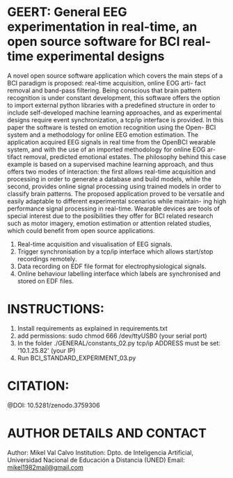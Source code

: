 # GEERT: General EEG experimentation in real-time, an open source software for BCI real-time experimental designs
A novel open source software application which covers the main steps
of a BCI paradigm is proposed: real-time acquisition, online EOG arti-
fact removal and band-pass filtering. Being conscious that brain pattern
recognition is under constant development, this software offers the option
to import external python libraries with a predefined structure in order to
include self-developed machine learning approaches, and as experimental
designs require event synchronization, a tcp/ip interface is provided. In
this paper the software is tested on emotion recognition using the Open-
BCI system and a methodology for online EEG emotion estimation. The
application acquired EEG signals in real time from the OpenBCI wearable
system, and with the use of an imported methodology for online EOG ar-
tifact removal, predicted emotional estates. The philosophy behind this
case example is based on a supervised machine learning approach, and
thus offers two modes of interaction: the first allows real-time acquisition
and processing in order to generate a database and build models, while
the second, provides online signal processing using trained models in order
to classify brain patterns. The proposed application proved to be versatile
and easily adaptable to different experimental scenarios while maintain-
ing high performance signal processing in real-time. Wearable devices are
tools of special interest due to the posibilities they offer for BCI related
research such as motor imagery, emotion estimation or attention related
studies, which could benefit from open source applications.

1. Real-time acquisition and visualisation of EEG signals.
2. Trigger synchronisation by a tcp/ip interface which allows start/stop recordings
remotely.
3. Data recording on EDF file format for electrophysiological signals.
4. Online behaviour labelling interface which labels are synchronised and stored on
EDF files.

# INSTRUCTIONS:
1) Install requirements as explained in requirements.txt
2) add permissions: sudo chmod 666 /dev/ttyUSB0 (your serial port)
3) In the folder ./GENERAL/constants_02.py tcp/ip ADDRESS must be set: '10.1.25.82' (your IP)
4) Run BCI_STANDARD_EXPERIMENT_03.py

# CITATION:
@DOI: 10.5281/zenodo.3759306 

# AUTHOR DETAILS AND CONTACT
Author: Mikel Val Calvo
Institution: Dpto. de Inteligencia Artificial, Universidad Nacional de Educación a Distancia (UNED)
Email: mikel1982mail@gmail.com
